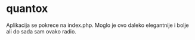 # quantox
Aplikacija se pokrece na index.php. Moglo je ovo daleko elegantnije i bolje ali do sada sam ovako radio.
